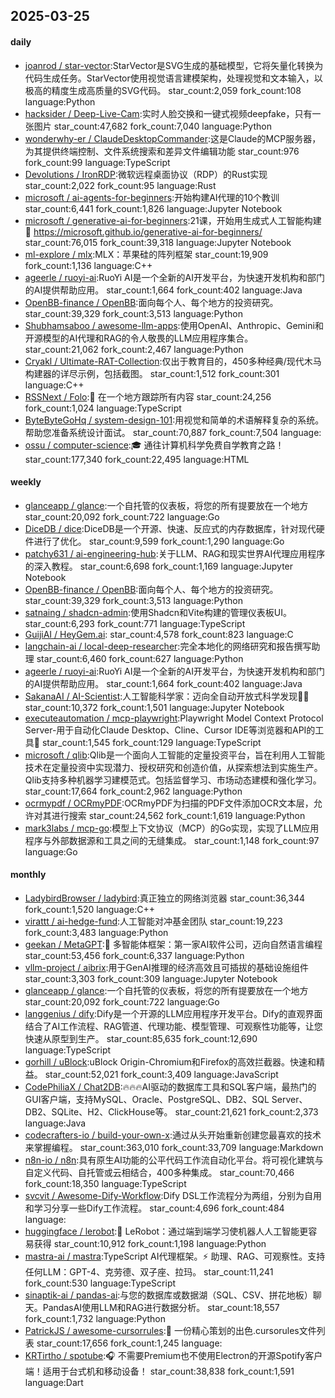 ## 2025-03-25

#### daily
* [joanrod / star-vector](https://github.com/joanrod/star-vector):StarVector是SVG生成的基础模型，它将矢量化转换为代码生成任务。StarVector使用视觉语言建模架构，处理视觉和文本输入，以极高的精度生成高质量的SVG代码。 star_count:2,059 fork_count:108 language:Python
* [hacksider / Deep-Live-Cam](https://github.com/hacksider/Deep-Live-Cam):实时人脸交换和一键式视频deepfake，只有一张图片 star_count:47,682 fork_count:7,040 language:Python
* [wonderwhy-er / ClaudeDesktopCommander](https://github.com/wonderwhy-er/ClaudeDesktopCommander):这是Claude的MCP服务器，为其提供终端控制、文件系统搜索和差异文件编辑功能 star_count:976 fork_count:99 language:TypeScript
* [Devolutions / IronRDP](https://github.com/Devolutions/IronRDP):微软远程桌面协议（RDP）的Rust实现 star_count:2,022 fork_count:95 language:Rust
* [microsoft / ai-agents-for-beginners](https://github.com/microsoft/ai-agents-for-beginners):开始构建AI代理的10个教训 star_count:6,441 fork_count:1,826 language:Jupyter Notebook
* [microsoft / generative-ai-for-beginners](https://github.com/microsoft/generative-ai-for-beginners):21课，开始用生成式人工智能构建🔗 https://microsoft.github.io/generative-ai-for-beginners/ star_count:76,015 fork_count:39,318 language:Jupyter Notebook
* [ml-explore / mlx](https://github.com/ml-explore/mlx):MLX：苹果硅的阵列框架 star_count:19,909 fork_count:1,136 language:C++
* [ageerle / ruoyi-ai](https://github.com/ageerle/ruoyi-ai):RuoYi AI是一个全新的AI开发平台，为快速开发机构和部门的AI提供帮助应用。 star_count:1,664 fork_count:402 language:Java
* [OpenBB-finance / OpenBB](https://github.com/OpenBB-finance/OpenBB):面向每个人、每个地方的投资研究。 star_count:39,329 fork_count:3,513 language:Python
* [Shubhamsaboo / awesome-llm-apps](https://github.com/Shubhamsaboo/awesome-llm-apps):使用OpenAI、Anthropic、Gemini和开源模型的AI代理和RAG的令人敬畏的LLM应用程序集合。 star_count:21,062 fork_count:2,467 language:Python
* [Cryakl / Ultimate-RAT-Collection](https://github.com/Cryakl/Ultimate-RAT-Collection):仅出于教育目的，450多种经典/现代木马构建器的详尽示例，包括截图。 star_count:1,512 fork_count:301 language:C++
* [RSSNext / Folo](https://github.com/RSSNext/Folo):🧡 在一个地方跟踪所有内容 star_count:24,256 fork_count:1,024 language:TypeScript
* [ByteByteGoHq / system-design-101](https://github.com/ByteByteGoHq/system-design-101):用视觉和简单的术语解释复杂的系统。帮助您准备系统设计面试。 star_count:70,887 fork_count:7,504 language:
* [ossu / computer-science](https://github.com/ossu/computer-science):🎓 通往计算机科学免费自学教育之路！ star_count:177,340 fork_count:22,495 language:HTML

#### weekly
* [glanceapp / glance](https://github.com/glanceapp/glance):一个自托管的仪表板，将您的所有提要放在一个地方 star_count:20,092 fork_count:722 language:Go
* [DiceDB / dice](https://github.com/DiceDB/dice):DiceDB是一个开源、快速、反应式的内存数据库，针对现代硬件进行了优化。 star_count:9,599 fork_count:1,290 language:Go
* [patchy631 / ai-engineering-hub](https://github.com/patchy631/ai-engineering-hub):关于LLM、RAG和现实世界AI代理应用程序的深入教程。 star_count:6,698 fork_count:1,169 language:Jupyter Notebook
* [OpenBB-finance / OpenBB](https://github.com/OpenBB-finance/OpenBB):面向每个人、每个地方的投资研究。 star_count:39,329 fork_count:3,513 language:Python
* [satnaing / shadcn-admin](https://github.com/satnaing/shadcn-admin):使用Shadcn和Vite构建的管理仪表板UI。 star_count:6,293 fork_count:771 language:TypeScript
* [GuijiAI / HeyGem.ai](https://github.com/GuijiAI/HeyGem.ai): star_count:4,578 fork_count:823 language:C
* [langchain-ai / local-deep-researcher](https://github.com/langchain-ai/local-deep-researcher):完全本地化的网络研究和报告撰写助理 star_count:6,460 fork_count:627 language:Python
* [ageerle / ruoyi-ai](https://github.com/ageerle/ruoyi-ai):RuoYi AI是一个全新的AI开发平台，为快速开发机构和部门的AI提供帮助应用。 star_count:1,664 fork_count:402 language:Java
* [SakanaAI / AI-Scientist](https://github.com/SakanaAI/AI-Scientist):人工智能科学家：迈向全自动开放式科学发现🧑‍🔬 star_count:10,372 fork_count:1,501 language:Jupyter Notebook
* [executeautomation / mcp-playwright](https://github.com/executeautomation/mcp-playwright):Playwright Model Context Protocol Server-用于自动化Claude Desktop、Cline、Cursor IDE等浏览器和API的工具🔌 star_count:1,545 fork_count:129 language:TypeScript
* [microsoft / qlib](https://github.com/microsoft/qlib):Qlib是一个面向人工智能的定量投资平台，旨在利用人工智能技术在定量投资中实现潜力、授权研究和创造价值，从探索想法到实施生产。Qlib支持多种机器学习建模范式。包括监督学习、市场动态建模和强化学习。 star_count:17,664 fork_count:2,962 language:Python
* [ocrmypdf / OCRmyPDF](https://github.com/ocrmypdf/OCRmyPDF):OCRmyPDF为扫描的PDF文件添加OCR文本层，允许对其进行搜索 star_count:24,562 fork_count:1,619 language:Python
* [mark3labs / mcp-go](https://github.com/mark3labs/mcp-go):模型上下文协议（MCP）的Go实现，实现了LLM应用程序与外部数据源和工具之间的无缝集成。 star_count:1,148 fork_count:97 language:Go

#### monthly
* [LadybirdBrowser / ladybird](https://github.com/LadybirdBrowser/ladybird):真正独立的网络浏览器 star_count:36,344 fork_count:1,520 language:C++
* [virattt / ai-hedge-fund](https://github.com/virattt/ai-hedge-fund):人工智能对冲基金团队 star_count:19,223 fork_count:3,483 language:Python
* [geekan / MetaGPT](https://github.com/geekan/MetaGPT):🌟 多智能体框架：第一家AI软件公司，迈向自然语言编程 star_count:53,456 fork_count:6,337 language:Python
* [vllm-project / aibrix](https://github.com/vllm-project/aibrix):用于GenAI推理的经济高效且可插拔的基础设施组件 star_count:3,303 fork_count:309 language:Jupyter Notebook
* [glanceapp / glance](https://github.com/glanceapp/glance):一个自托管的仪表板，将您的所有提要放在一个地方 star_count:20,092 fork_count:722 language:Go
* [langgenius / dify](https://github.com/langgenius/dify):Dify是一个开源的LLM应用程序开发平台。Dify的直观界面结合了AI工作流程、RAG管道、代理功能、模型管理、可观察性功能等，让您快速从原型到生产。 star_count:85,635 fork_count:12,690 language:TypeScript
* [gorhill / uBlock](https://github.com/gorhill/uBlock):uBlock Origin-Chromium和Firefox的高效拦截器。快速和精益。 star_count:52,021 fork_count:3,409 language:JavaScript
* [CodePhiliaX / Chat2DB](https://github.com/CodePhiliaX/Chat2DB):🔥🔥🔥AI驱动的数据库工具和SQL客户端，最热门的GUI客户端，支持MySQL、Oracle、PostgreSQL、DB2、SQL Server、DB2、SQLite、H2、ClickHouse等。 star_count:21,621 fork_count:2,373 language:Java
* [codecrafters-io / build-your-own-x](https://github.com/codecrafters-io/build-your-own-x):通过从头开始重新创建您最喜欢的技术来掌握编程。 star_count:363,010 fork_count:33,709 language:Markdown
* [n8n-io / n8n](https://github.com/n8n-io/n8n):具有原生AI功能的公平代码工作流自动化平台。将可视化建筑与自定义代码、自托管或云相结合，400多种集成。 star_count:70,466 fork_count:18,350 language:TypeScript
* [svcvit / Awesome-Dify-Workflow](https://github.com/svcvit/Awesome-Dify-Workflow):Dify DSL工作流程分为两组，分别为自用和学习分享一些Dify工作流程。 star_count:4,696 fork_count:484 language:
* [huggingface / lerobot](https://github.com/huggingface/lerobot):🤗 LeRobot：通过端到端学习使机器人人工智能更容易获得 star_count:10,912 fork_count:1,198 language:Python
* [mastra-ai / mastra](https://github.com/mastra-ai/mastra):TypeScript AI代理框架。⚡ 助理、RAG、可观察性。支持任何LLM：GPT-4、克劳德、双子座、拉玛。 star_count:11,241 fork_count:530 language:TypeScript
* [sinaptik-ai / pandas-ai](https://github.com/sinaptik-ai/pandas-ai):与您的数据库或数据湖（SQL、CSV、拼花地板）聊天。PandasAI使用LLM和RAG进行数据分析。 star_count:18,557 fork_count:1,732 language:Python
* [PatrickJS / awesome-cursorrules](https://github.com/PatrickJS/awesome-cursorrules):📄 一份精心策划的出色.cursorules文件列表 star_count:17,656 fork_count:1,245 language:
* [KRTirtho / spotube](https://github.com/KRTirtho/spotube):🎧 不需要Premium也不使用Electron的开源Spotify客户端！适用于台式机和移动设备！ star_count:38,838 fork_count:1,591 language:Dart
